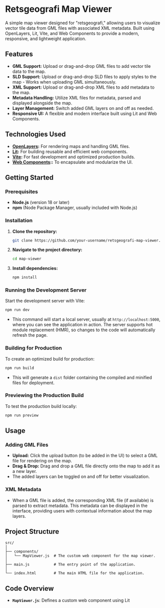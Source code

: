 
# Retsgeografi Map Viewer

A simple map viewer designed for "retsgeografi," allowing users to visualize vector tile data from GML files with associated XML metadata. Built using OpenLayers, Lit, Vite, and Web Components to provide a modern, responsive, and lightweight application.

## Features

- **GML Support:** Upload or drag-and-drop GML files to add vector tile data to the map.
- **SLD Support:** Upload or drag-and-drop SLD files to apply styles to the map - Works when uploading GML simultaneously.
- **XML Support:** Upload or drag-and-drop XML files to add metadata to the map.
- **Metadata Handling:** Utilize XML files for metadata, parsed and displayed alongside the map.
- **Layer Management:** Switch added GML layers on and off as needed.
- **Responsive UI:** A flexible and modern interface built using Lit and Web Components.

## Technologies Used

- **[OpenLayers](https://openlayers.org/):** For rendering maps and handling GML files.
- **[Lit](https://lit.dev/):** For building reusable and efficient web components.
- **[Vite](https://vitejs.dev/):** For fast development and optimized production builds.
- **[Web Components](https://developer.mozilla.org/en-US/docs/Web/Web_Components)::** To encapsulate and modularize the UI.

## Getting Started

### Prerequisites

- **Node.js** (version 18 or later)
- **npm** (Node Package Manager, usually included with Node.js)
 
### Installation

1. **Clone the repository:**
    ```bash
    git clone https://github.com/your-username/retsgeografi-map-viewer.git
    ```
2. **Navigate to the project directory:**
    ```bash
    cd map-viewer
    ```
3. **Install dependencies:**
    ```bash
    npm install
    ```

### Running the Development Server

Start the development server with Vite:
```bash
npm run dev
```
- This command will start a local server, usually at `http://localhost:5000`, where you can see the application in action. The server supports hot module replacement (HMR), so changes to the code will automatically refresh the page.

### Building for Production

To create an optimized build for production:
```bash
npm run build
```
- This will generate a `dist` folder containing the compiled and minified files for deployment.

### Previewing the Production Build

To test the production build locally:
```bash
npm run preview
```

## Usage

### Adding GML Files

- **Upload:** Click the upload button (to be added in the UI) to select a GML file for rendering on the map.
- **Drag & Drop:** Drag and drop a GML file directly onto the map to add it as a new layer.
- The added layers can be toggled on and off for better visualization.

### XML Metadata

- When a GML file is added, the corresponding XML file (if available) is parsed to extract metadata. This metadata can be displayed in the interface, providing users with contextual information about the map layers.

## Project Structure

```plaintext
src/
│
├── components/
│   └── MapViewer.js  # The custom web component for the map viewer.
│
├── main.js           # The entry point of the application.
│
└── index.html        # The main HTML file for the application.
```

## Code Overview

- **`MapViewer.js`**: Defines a custom web component using Lit
